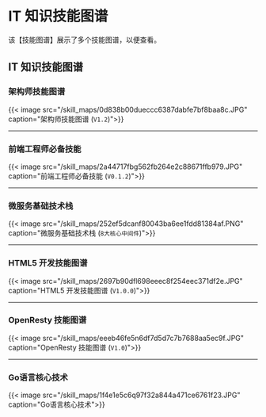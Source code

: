 # IT 知识技能图谱


该【技能图谱】展示了多个技能图谱，以便查看。

<!--more-->

## IT 知识技能图谱

### 架构师技能图谱

{{< image src="/skill_maps/0d838b00dueccc6387dabfe7bf8baa8c.JPG" caption="架构师技能图谱 (`V1.2`)">}}

---

### 前端工程师必备技能

{{< image src="/skill_maps/2a44717fbg562fb264e2c88671ffb979.JPG" caption="前端工程师必备技能 (`V0.1.2`)">}}

---

### 微服务基础技术栈

{{< image src="/skill_maps/252ef5dcanf80043ba6ee1fdd81384af.PNG" caption="微服务基础技术栈 (`8大核心中间件`)">}}

---

### HTML5 开发技能图谱

{{< image src="/skill_maps/2697b90dfl698eeec8f254eec371df2e.JPG" caption="HTML5 开发技能图谱 (`V1.0.0`)">}}

---

### OpenResty 技能图谱

{{< image src="/skill_maps/eeeb46fe5n6df7d5d7c7b7688aa5ec9f.JPG" caption="OpenResty 技能图谱 (`V1.0`)">}}

---

### Go语言核心技术

{{< image src="/skill_maps/1f4e1e5c6q97f32a844a471ce6761f23.JPG" caption="Go语言核心技术">}}


